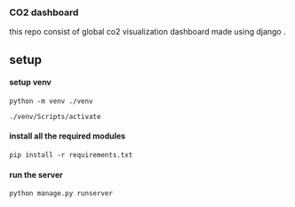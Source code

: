 ### CO2 dashboard
this repo consist of global co2 visualization dashboard made using django .

## setup
 #### setup venv
```
python -m venv ./venv
```
```
./venv/Scripts/activate
```
#### install all the required modules 
```
pip install -r requirements.txt
```
#### run the server
```
python manage.py runserver
```
